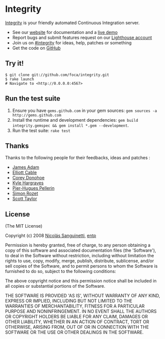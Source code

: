 Integrity
=========

[Integrity][website] is your friendly automated Continuous Integration server.

* See our [website][] for documentation and a [live demo][demo]
* Report bugs and submit features request on our [Lighthouse account][lighthouse]
* Join us on [#integrity][irc-channel] for ideas, help, patches or something
* Get the code on [GitHub][repo]

Try it!
-------

    $ git clone git://github.com/foca/integrity.git
    $ rake launch
    # Navigate to <http://0.0.0.0:4567>

Run the test suite
------------------

1. Ensure you have `gems.github.com` in your gem sources:
   `gem sources -a http://gems.github.com`
2. Install the runtime and development dependencies:
   `gem build integrity.gemspec && gem install *.gem --development`.
3. Run the test suite: `rake test`

Thanks
------

Thanks to the following people for their feedbacks, ideas and patches :

* [James Adam][james]
* [Elliott Cable][ec]
* [Corey Donohoe][atmos]
* [Kyle Hargraves][kyle]
* [Pier-Hugues Pellerin][ph]
* [Simon Rozet][sr]
* [Scott Taylor][scott]

License
-------

(The MIT License)

Copyright (c) 2008 [Nicolás Sanguinetti][foca], [entp][]

Permission is hereby granted, free of charge, to any person obtaining
a copy of this software and associated documentation files (the
'Software'), to deal in the Software without restriction, including
without limitation the rights to use, copy, modify, merge, publish,
distribute, sublicense, and/or sell copies of the Software, and to
permit persons to whom the Software is furnished to do so, subject to
the following conditions:

The above copyright notice and this permission notice shall be
included in all copies or substantial portions of the Software.

THE SOFTWARE IS PROVIDED 'AS IS', WITHOUT WARRANTY OF ANY KIND,
EXPRESS OR IMPLIED, INCLUDING BUT NOT LIMITED TO THE WARRANTIES OF
MERCHANTABILITY, FITNESS FOR A PARTICULAR PURPOSE AND NONINFRINGEMENT.
IN NO EVENT SHALL THE AUTHORS OR COPYRIGHT HOLDERS BE LIABLE FOR ANY
CLAIM, DAMAGES OR OTHER LIABILITY, WHETHER IN AN ACTION OF CONTRACT,
TORT OR OTHERWISE, ARISING FROM, OUT OF OR IN CONNECTION WITH THE
SOFTWARE OR THE USE OR OTHER DEALINGS IN THE SOFTWARE.

[website]: http://integrityapp.com
[demo]: http://builder.integrityapp.com
[repo]: http://github.com/foca/integrity
[lighthouse]: http://integrity.lighthouseapp.com/projects/14308-integrity
[irc-channel]: irc://irc.freenode.net/integrity

[foca]: http://nicolassanguinetti.info/
[entp]: http://entp.com

[james]: http://github.com/lazyatom
[ec]: http://github.com/elliotcabble
[atmos]: http://github.com/atmos
[kyle]: http://github.com/pd
[ph]: http://github.com/ph
[sr]: http://purl.org/net/sr/
[scott]: http://github.com/smtlaissezfaire

